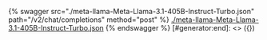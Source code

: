 [#generator:start]: <> ({ "template": "openapi" })
{% swagger src="./meta-llama-Meta-Llama-3.1-405B-Instruct-Turbo.json" path="/v2/chat/completions" method="post" %}
[./meta-llama-Meta-Llama-3.1-405B-Instruct-Turbo.json](./meta-llama-Meta-Llama-3.1-405B-Instruct-Turbo.json)
{% endswagger %}
[#generator:end]: <> ({})
